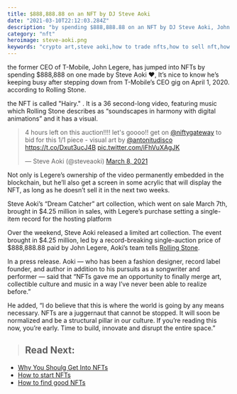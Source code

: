 ```yaml
---
title: $888,888.88 on an NFT by DJ Steve Aoki
date: "2021-03-10T22:12:03.284Z"
description: "by spending $888,888.88 on an NFT by DJ Steve Aoki, John Legere, former CEO of T-Mobile, has entered the NFT market in a Dynamic Entry —  according to Rolling Stone. Surprisingly, he hasn’t tweeted about it yet."
category: "nft"
heroimage: steve-aoki.png
keywords: "crypto art,steve aoki,how to trade nfts,how to sell nft,how to buy nft,sell nft,buy nft,trade nft"
---
```


the former CEO of T-Mobile, John Legere, has jumped into NFTs by spending $888,888 on one made by Steve Aoki ❤, It’s nice to know he’s keeping busy after stepping down from T-Mobile’s CEO gig on April 1, 2020. according to Rolling Stone.

the NFT is called "Hairy." . It is a 36 second-long video, featuring music which Rolling Stone describes as “soundscapes in harmony with digital animations” and it has a visual.

<div class="center-it">

<blockquote class="twitter-tweet"><p lang="en" dir="ltr">4 hours left on this auction!!!! let&#39;s goooo!! get on <a href="https://twitter.com/niftygateway?ref_src=twsrc%5Etfw">@niftygateway</a> to bid for this 1/1 piece - visual art by <a href="https://twitter.com/antonitudisco?ref_src=twsrc%5Etfw">@antonitudisco</a> <a href="https://t.co/Dxut3ucJ4B">https://t.co/Dxut3ucJ4B</a> <a href="https://t.co/iFhVuXAgJK">pic.twitter.com/iFhVuXAgJK</a></p>&mdash; Steve Aoki (@steveaoki) <a href="https://twitter.com/steveaoki/status/1369000930809581570?ref_src=twsrc%5Etfw">March 8, 2021</a></blockquote>

</div>

Not only is Legere’s ownership of the video permanently embedded in the blockchain, but he’ll also get a screen in some acrylic that will display the NFT, as long as he doesn’t sell it in the next two weeks.

Steve Aoki’s “Dream Catcher” art collection, which went on sale March 7th, brought in $4.25 million in sales, with Legere’s purchase setting a single-item record for the hosting platform

Over the weekend, Steve Aoki released a limited art collection. The event brought in $4.25 million, led by a record-breaking single-auction price of $888,888.88 paid by John Legere, Aoki’s team tells [Rolling Stone](https://www.rollingstone.com/pro/news/steve-aoki-john-legere-t-mobile-nft-music-1139134/).

In a press release. Aoki — who has been a fashion designer, record label founder, and author in addition to his pursuits as a songwriter and performer — said that “NFTs gave me an opportunity to finally merge art, collectible culture and music in a way I’ve never been able to realize before.”

He added, “I do believe that this is where the world is going by any means necessary. NFTs are a juggernaut that cannot be stopped. It will soon be normalized and be a structural pillar in our culture. If you’re reading this now, you’re early. Time to build, innovate and disrupt the entire space.”

> ## Read Next:

- [Why You Shoulg Get Into NFTs](/nfts/get-into-nfts/)
- [How to start NFTs](/nfts/how-to-start/)
- [How to find good NFTs](/nfts/valuable-nfts/)

